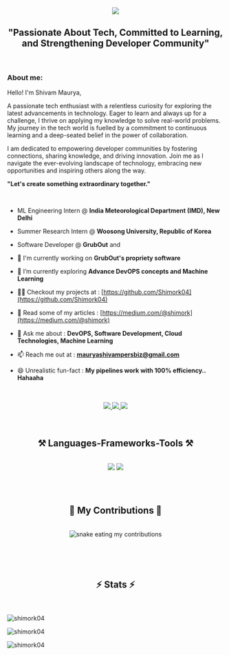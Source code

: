 
<h1 align="center">
    <img src="https://readme-typing-svg.herokuapp.com/?font=Righteous&size=35&center=true&vCenter=true&width=500&height=70&duration=4000&lines=Hi+There!+👋;+I'm+Shivam+Maurya!;" />
</h1>


<h2 align="center">"Passionate About Tech, Committed to Learning, and Strengthening Developer Community"</h2>

<br/>

<h3>
    
**About me:**
    
</h3>

Hello! I'm Shivam Maurya,

A passionate tech enthusiast with a relentless curiosity for exploring the latest advancements in technology. Eager to learn and always up for a challenge, I thrive on applying my knowledge to solve real-world problems. My journey in the tech world is fuelled by a commitment to continuous learning and a deep-seated belief in the power of collaboration.

I am dedicated to empowering developer communities by fostering connections, sharing knowledge, and driving innovation. Join me as I navigate the ever-evolving landscape of technology, embracing new opportunities and inspiring others along the way.​

**"Let's create something extraordinary together."**

<br/>

- ML Engineering Intern @ **India Meteorological Department (IMD), New Delhi**

- Summer Research Intern @ **Woosong University, Republic of Korea**

- Software Developer @ **GrubOut** and 

- 🔭 I'm currently working on **GrubOut's propriety software**

- 🌱 I’m currently exploring **Advance DevOPS concepts and Machine Learning**

- 👨‍💻 Checkout my projects at : [https://github.com/Shimork04](https://github.com/Shimork04)

- 📝 Read some of my articles : [https://medium.com/@shimork](https://medium.com/@shimork)

- 💬 Ask me about : **DevOPS, Software Development, Cloud Technologies, Machine Learning**

- 📫 Reach me out at : **mauryashivampersbiz@gmail.com**

- 😄 Unrealistic fun-fact : **My pipelines work with 100% efficiency.. Hahaaha**


<br/>
<br/>


<div align="center"> 
  <a href="mailto:mauryashivampersbiz@gmail.com">
    <img src="https://img.shields.io/badge/Gmail-333333?style=for-the-badge&logo=gmail&logoColor=red" />
  </a>
  <a href="https://linkedin.com/in/maurya-shivam-04" target="_blank">
    <img src="https://img.shields.io/badge/LinkedIn-0077B5?style=for-the-badge&logo=linkedin&logoColor=white" target="_blank" />
  </a>
  <a href="https://Shimork04.github.io" target="_blank">
     <img src="https://img.shields.io/badge/Portfolio-FF5722?style=for-the-badge&logo=todoist&logoColor=white" target="_blank" /> 
  </a>
</div>

<br/>
<br/>

<h2 align="center">⚒️ Languages-Frameworks-Tools ⚒️</h2>
<br/>
<div align="center">
    <img src="https://skillicons.dev/icons?i=react,bootstrap,mui,html,css,vscode,github,figma,tailwind,git,aws,kubernetes,docker" />
    <img src="https://skillicons.dev/icons?i=nodejs,python,javascript,typescript,express,firebase,mongodb,c,java,nextjs,mysql,spring" /><br>
</div>

<br><br>
<div align="center">
  <h2>🐍 My Contributions 🐍</h2>
  <br>
  <img alt="snake eating my contributions" src="https://raw.githubusercontent.com/Shimork04/Shimork04/output/github-contribution-grid-snake.svg" />
  
  <br/><br/><br/>
</div>


<h2 align="center">⚡ Stats ⚡</h2>
<br/>
<p><img align="center" src="https://github-readme-stats.vercel.app/api?username=shimork04&show_icons=true&locale=en" alt="shimork04" /></p>
<p><img align="center" src="https://github-readme-streak-stats.herokuapp.com/?user=shimork04&" alt="shimork04" /></p>
<p><img align="left" src="https://github-readme-stats.vercel.app/api/top-langs?username=shimork04&show_icons=true&locale=en&layout=compact" alt="shimork04" /></p>
